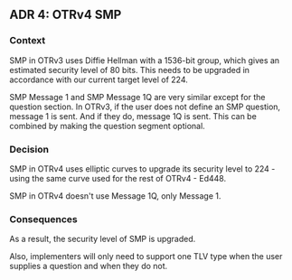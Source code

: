 ## ADR 4: OTRv4 SMP

### Context

SMP in OTRv3 uses Diffie Hellman with a 1536-bit group, which gives an
estimated security level of 80 bits. This needs to be upgraded in accordance
with our current target level of 224.

SMP Message 1 and SMP Message 1Q are very similar except for the question
section. In OTRv3, if the user does not define an SMP question, message 1 is
sent. And if they do, message 1Q is sent. This can be combined by making
the question segment optional.

### Decision

SMP in OTRv4 uses elliptic curves to upgrade its security level to 224 - using
the same curve used for the rest of OTRv4 - Ed448.

SMP in OTRv4 doesn't use Message 1Q, only Message 1.

### Consequences

As a result, the security level of SMP is upgraded.

Also, implementers will only need to support one TLV type when the user
supplies a question and when they do not.
